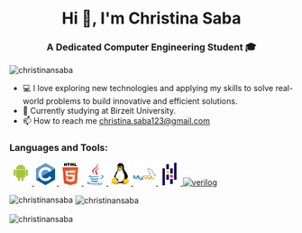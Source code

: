 <h1 align="center">Hi 👋, I'm Christina Saba</h1>
<h3 align="center">A Dedicated Computer Engineering Student 🎓</h3>
<p align="left"> 
  <img src="https://komarev.com/ghpvc/?username=christinansaba&label=Profile%20views&color=0e75b6&style=flat" alt="christinansaba" /> 
</p>
<ul>
  <li>💻 I love exploring new technologies and applying my skills to solve real-world problems to build innovative and efficient solutions.</li>
  <li>🌱 Currently studying at Birzeit University.</li>
  <li>📫 How to reach me <a href="mailto:christina.saba123@gmail.com">christina.saba123@gmail.com</a></li>
</ul>

<h3 align="left">Languages and Tools:</h3>
<p align="left"> 
  <a href="https://developer.android.com" target="_blank" rel="noreferrer"> 
    <img src="https://raw.githubusercontent.com/devicons/devicon/master/icons/android/android-original-wordmark.svg" alt="android" width="40" height="40"/> 
  </a> 
  <a href="https://www.cprogramming.com/" target="_blank" rel="noreferrer"> 
    <img src="https://raw.githubusercontent.com/devicons/devicon/master/icons/c/c-original.svg" alt="c" width="40" height="40"/> 
  </a> 
  <a href="https://www.w3.org/html/" target="_blank" rel="noreferrer"> 
    <img src="https://raw.githubusercontent.com/devicons/devicon/master/icons/html5/html5-original-wordmark.svg" alt="html5" width="40" height="40"/> 
  </a> 
  <a href="https://www.java.com" target="_blank" rel="noreferrer"> 
    <img src="https://raw.githubusercontent.com/devicons/devicon/master/icons/java/java-original.svg" alt="java" width="40" height="40"/> 
  </a> 
  <a href="https://www.linux.org/" target="_blank" rel="noreferrer"> 
    <img src="https://raw.githubusercontent.com/devicons/devicon/master/icons/linux/linux-original.svg" alt="linux" width="40" height="40"/> 
  </a> 
  <a href="https://www.mysql.com/" target="_blank" rel="noreferrer"> 
    <img src="https://raw.githubusercontent.com/devicons/devicon/master/icons/mysql/mysql-original-wordmark.svg" alt="mysql" width="40" height="40"/> 
  </a> 
  <a href="https://pandas.pydata.org/" target="_blank" rel="noreferrer"> 
    <img src="https://raw.githubusercontent.com/devicons/devicon/2ae2a900d2f041da66e950e4d48052658d850630/icons/pandas/pandas-original.svg" alt="pandas" width="40" height="40"/> 
  </a> 
  <a href="https://en.wikipedia.org/wiki/Verilog" target="_blank" rel="noreferrer">
    <img src="https://upload.wikimedia.org/wikipedia/commons/3/3d/Verilog_logo.svg" alt="verilog" width="40" height="40"/>
</a>

</p>

<p>
  <img align="left" src="https://github-readme-stats.vercel.app/api/top-langs?username=christinansaba&show_icons=true&locale=en&langs_count=10&layout=compact&theme=light&bg_color=FFFFFF&title_color=333333&text_color=333333&icon_color=4CAF50&border_color=DDDDDD" alt="christinansaba" />
</p>

<p>&nbsp;<img align="center" src="https://github-readme-stats.vercel.app/api?username=christinansaba&show_icons=true&locale=en&theme=light&bg_color=FFFFFF&title_color=333333&text_color=333333&icon_color=4CAF50&border_color=DDDDDD" alt="christinansaba" /></p>

<p><img align="center" src="https://github-readme-streak-stats.herokuapp.com/?user=christinansaba&theme=light&background=FFFFFF&stroke=DDDDDD&ring=4CAF50&fire=FF5733&currStreakNum=333333&sideNums=333333&currStreakLabel=4CAF50&sideLabels=4CAF50&dates=333333" alt="christinansaba" /></p>
